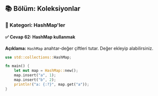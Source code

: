 ## 📚 Bölüm: Koleksiyonlar  
### 🔹 Kategori: HashMap'ler  
#### ✅ Cevap 62: HashMap kullanmak

**Açıklama:**
`HashMap` anahtar-değer çiftleri tutar. Değer ekleyip alabilirsiniz.

```rust
use std::collections::HashMap;

fn main() {
    let mut map = HashMap::new();
    map.insert("a", 1);
    map.insert("b", 2);
    println!("a: {:?}", map.get("a"));
}
```
